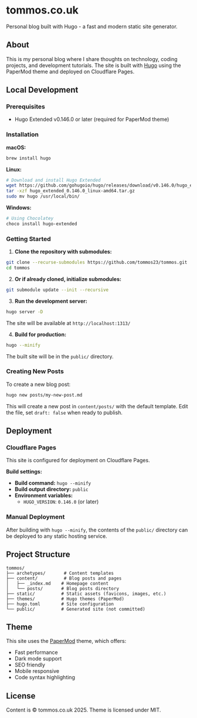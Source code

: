 # tommos.co.uk

Personal blog built with Hugo - a fast and modern static site generator.

## About

This is my personal blog where I share thoughts on technology, coding projects, and development tutorials. The site is built with [Hugo](https://gohugo.io/) using the PaperMod theme and deployed on Cloudflare Pages.

## Local Development

### Prerequisites

- Hugo Extended v0.146.0 or later (required for PaperMod theme)

### Installation

**macOS:**
```bash
brew install hugo
```

**Linux:**
```bash
# Download and install Hugo Extended
wget https://github.com/gohugoio/hugo/releases/download/v0.146.0/hugo_extended_0.146.0_linux-amd64.tar.gz
tar -xzf hugo_extended_0.146.0_linux-amd64.tar.gz
sudo mv hugo /usr/local/bin/
```

**Windows:**
```bash
# Using Chocolatey
choco install hugo-extended
```

### Getting Started

1. **Clone the repository with submodules:**
```bash
git clone --recurse-submodules https://github.com/tommos23/tommos.git
cd tommos
```

2. **Or if already cloned, initialize submodules:**
```bash
git submodule update --init --recursive
```

3. **Run the development server:**
```bash
hugo server -D
```

The site will be available at `http://localhost:1313/`

4. **Build for production:**
```bash
hugo --minify
```

The built site will be in the `public/` directory.

### Creating New Posts

To create a new blog post:

```bash
hugo new posts/my-new-post.md
```

This will create a new post in `content/posts/` with the default template. Edit the file, set `draft: false` when ready to publish.

## Deployment

### Cloudflare Pages

This site is configured for deployment on Cloudflare Pages.

**Build settings:**
- **Build command:** `hugo --minify`
- **Build output directory:** `public`
- **Environment variables:**
  - `HUGO_VERSION`: `0.146.0` (or later)

### Manual Deployment

After building with `hugo --minify`, the contents of the `public/` directory can be deployed to any static hosting service.

## Project Structure

```
tommos/
├── archetypes/       # Content templates
├── content/          # Blog posts and pages
│   ├── _index.md    # Homepage content
│   └── posts/       # Blog posts directory
├── static/          # Static assets (favicons, images, etc.)
├── themes/          # Hugo themes (PaperMod)
├── hugo.toml        # Site configuration
└── public/          # Generated site (not committed)
```

## Theme

This site uses the [PaperMod](https://github.com/adityatelange/hugo-PaperMod) theme, which offers:
- Fast performance
- Dark mode support
- SEO friendly
- Mobile responsive
- Code syntax highlighting

## License

Content is © tommos.co.uk 2025. Theme is licensed under MIT.
